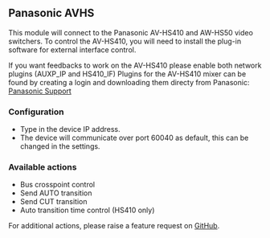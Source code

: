 ## Panasonic AVHS

This module will connect to the Panasonic AV-HS410 and AW-HS50 video switchers. To control the AV-HS410, you will need to install the plug-in software for external interface control.

If you want feedbacks to work on the AV-HS410 please enable both network plugins (AUXP_IP and HS410_IF)
Plugins for the AV-HS410 mixer can be found by creating a login and downloading them directy from Panasonic: [Panasonic Support](https://eww.pass.panasonic.co.jp/p2ui/guest/TopLogin.do?lang=en&category=pav)

### Configuration

- Type in the device IP address.
- The device will communicate over port 60040 as default, this can be changed in the settings.

### Available actions

- Bus crosspoint control
- Send AUTO transition
- Send CUT transition
- Auto transition time control (HS410 only)

For additional actions, please raise a feature request on [GitHub](https://github.com/bitfocus/companion-module-panasonic-avhs/).
